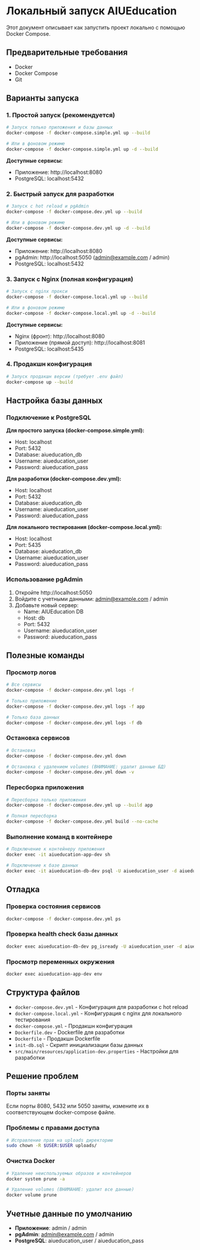 # Локальный запуск AIUEducation

Этот документ описывает как запустить проект локально с помощью Docker Compose.

## Предварительные требования

- Docker
- Docker Compose
- Git

## Варианты запуска

### 1. Простой запуск (рекомендуется)

```bash
# Запуск только приложения и базы данных
docker-compose -f docker-compose.simple.yml up --build

# Или в фоновом режиме
docker-compose -f docker-compose.simple.yml up -d --build
```

**Доступные сервисы:**
- Приложение: http://localhost:8080
- PostgreSQL: localhost:5432

### 2. Быстрый запуск для разработки

```bash
# Запуск с hot reload и pgAdmin
docker-compose -f docker-compose.dev.yml up --build

# Или в фоновом режиме
docker-compose -f docker-compose.dev.yml up -d --build
```

**Доступные сервисы:**
- Приложение: http://localhost:8080
- pgAdmin: http://localhost:5050 (admin@example.com / admin)
- PostgreSQL: localhost:5432

### 3. Запуск с Nginx (полная конфигурация)

```bash
# Запуск с nginx прокси
docker-compose -f docker-compose.local.yml up --build

# Или в фоновом режиме
docker-compose -f docker-compose.local.yml up -d --build
```

**Доступные сервисы:**
- Nginx (фронт): http://localhost:8080
- Приложение (прямой доступ): http://localhost:8081
- PostgreSQL: localhost:5435

### 4. Продакшн конфигурация

```bash
# Запуск продакшн версии (требует .env файл)
docker-compose up --build
```

## Настройка базы данных

### Подключение к PostgreSQL

**Для простого запуска (docker-compose.simple.yml):**
- Host: localhost
- Port: 5432
- Database: aiueducation_db
- Username: aiueducation_user
- Password: aiueducation_pass

**Для разработки (docker-compose.dev.yml):**
- Host: localhost
- Port: 5432
- Database: aiueducation_db
- Username: aiueducation_user
- Password: aiueducation_pass

**Для локального тестирования (docker-compose.local.yml):**
- Host: localhost
- Port: 5435
- Database: aiueducation_db
- Username: aiueducation_user
- Password: aiueducation_pass

### Использование pgAdmin

1. Откройте http://localhost:5050
2. Войдите с учетными данными: admin@example.com / admin
3. Добавьте новый сервер:
   - Name: AIUEducation DB
   - Host: db
   - Port: 5432
   - Username: aiueducation_user
   - Password: aiueducation_pass

## Полезные команды

### Просмотр логов

```bash
# Все сервисы
docker-compose -f docker-compose.dev.yml logs -f

# Только приложение
docker-compose -f docker-compose.dev.yml logs -f app

# Только база данных
docker-compose -f docker-compose.dev.yml logs -f db
```

### Остановка сервисов

```bash
# Остановка
docker-compose -f docker-compose.dev.yml down

# Остановка с удалением volumes (ВНИМАНИЕ: удалит данные БД)
docker-compose -f docker-compose.dev.yml down -v
```

### Пересборка приложения

```bash
# Пересборка только приложения
docker-compose -f docker-compose.dev.yml up --build app

# Полная пересборка
docker-compose -f docker-compose.dev.yml build --no-cache
```

### Выполнение команд в контейнере

```bash
# Подключение к контейнеру приложения
docker exec -it aiueducation-app-dev sh

# Подключение к базе данных
docker exec -it aiueducation-db-dev psql -U aiueducation_user -d aiueducation_db
```

## Отладка

### Проверка состояния сервисов

```bash
docker-compose -f docker-compose.dev.yml ps
```

### Проверка health check базы данных

```bash
docker exec aiueducation-db-dev pg_isready -U aiueducation_user -d aiueducation_db
```

### Просмотр переменных окружения

```bash
docker exec aiueducation-app-dev env
```

## Структура файлов

- `docker-compose.dev.yml` - Конфигурация для разработки с hot reload
- `docker-compose.local.yml` - Конфигурация с nginx для локального тестирования
- `docker-compose.yml` - Продакшн конфигурация
- `Dockerfile.dev` - Dockerfile для разработки
- `Dockerfile` - Продакшн Dockerfile
- `init-db.sql` - Скрипт инициализации базы данных
- `src/main/resources/application-dev.properties` - Настройки для разработки

## Решение проблем

### Порты заняты

Если порты 8080, 5432 или 5050 заняты, измените их в соответствующем docker-compose файле.

### Проблемы с правами доступа

```bash
# Исправление прав на uploads директорию
sudo chown -R $USER:$USER uploads/
```

### Очистка Docker

```bash
# Удаление неиспользуемых образов и контейнеров
docker system prune -a

# Удаление volumes (ВНИМАНИЕ: удалит все данные)
docker volume prune
```

## Учетные данные по умолчанию

- **Приложение**: admin / admin
- **pgAdmin**: admin@example.com / admin
- **PostgreSQL**: aiueducation_user / aiueducation_pass 